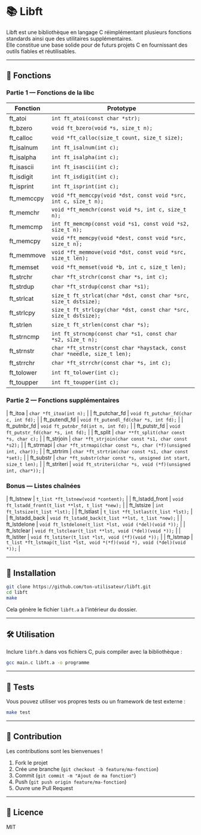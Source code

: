 # 📚 Libft

Libft est une bibliothèque en langage C réimplémentant plusieurs fonctions standards ainsi que des utilitaires supplémentaires.  
Elle constitue une base solide pour de futurs projets C en fournissant des outils fiables et réutilisables.

---

## 📂 Fonctions

### Partie 1 — Fonctions de la libc
| Fonction       | Prototype                                       |
|----------------|------------------------------------------------|
| ft_atoi        | `int ft_atoi(const char *str);`                |
| ft_bzero       | `void ft_bzero(void *s, size_t n);`            |
| ft_calloc      | `void *ft_calloc(size_t count, size_t size);`  |
| ft_isalnum     | `int ft_isalnum(int c);`                        |
| ft_isalpha     | `int ft_isalpha(int c);`                        |
| ft_isascii     | `int ft_isascii(int c);`                        |
| ft_isdigit     | `int ft_isdigit(int c);`                        |
| ft_isprint     | `int ft_isprint(int c);`                        |
| ft_memccpy     | `void *ft_memccpy(void *dst, const void *src, int c, size_t n);` |
| ft_memchr      | `void *ft_memchr(const void *s, int c, size_t n);` |
| ft_memcmp      | `int ft_memcmp(const void *s1, const void *s2, size_t n);` |
| ft_memcpy      | `void *ft_memcpy(void *dest, const void *src, size_t n);` |
| ft_memmove     | `void *ft_memmove(void *dst, const void *src, size_t len);` |
| ft_memset      | `void *ft_memset(void *b, int c, size_t len);` |
| ft_strchr      | `char *ft_strchr(const char *s, int c);`       |
| ft_strdup      | `char *ft_strdup(const char *s1);`              |
| ft_strlcat     | `size_t ft_strlcat(char *dst, const char *src, size_t dstsize);` |
| ft_strlcpy     | `size_t ft_strlcpy(char *dst, const char *src, size_t dstsize);` |
| ft_strlen      | `size_t ft_strlen(const char *s);`              |
| ft_strncmp     | `int ft_strncmp(const char *s1, const char *s2, size_t n);` |
| ft_strnstr     | `char *ft_strnstr(const char *haystack, const char *needle, size_t len);` |
| ft_strrchr     | `char *ft_strrchr(const char *s, int c);`       |
| ft_tolower     | `int ft_tolower(int c);`                         |
| ft_toupper     | `int ft_toupper(int c);`                         |

### Partie 2 — Fonctions supplémentaires
| ft_itoa        | `char *ft_itoa(int n);`                          |
| ft_putchar_fd  | `void ft_putchar_fd(char c, int fd);`            |
| ft_putendl_fd  | `void ft_putendl_fd(char *s, int fd);`           |
| ft_putnbr_fd   | `void ft_putnbr_fd(int n, int fd);`               |
| ft_putstr_fd   | `void ft_putstr_fd(char *s, int fd);`             |
| ft_split       | `char **ft_split(char const *s, char c);`        |
| ft_strjoin     | `char *ft_strjoin(char const *s1, char const *s2);` |
| ft_strmapi     | `char *ft_strmapi(char const *s, char (*f)(unsigned int, char));` |
| ft_strtrim     | `char *ft_strtrim(char const *s1, char const *set);` |
| ft_substr      | `char *ft_substr(char const *s, unsigned int start, size_t len);` |
| ft_striteri    | `void ft_striteri(char *s, void (*f)(unsigned int, char*));` |

### Bonus — Listes chaînées
| ft_lstnew       | `t_list *ft_lstnew(void *content);`              |
| ft_lstadd_front | `void ft_lstadd_front(t_list **lst, t_list *new);` |
| ft_lstsize      | `int ft_lstsize(t_list *lst);`                    |
| ft_lstlast      | `t_list *ft_lstlast(t_list *lst);`                |
| ft_lstadd_back  | `void ft_lstadd_back(t_list **lst, t_list *new);`  |
| ft_lstdelone    | `void ft_lstdelone(t_list *lst, void (*del)(void *));` |
| ft_lstclear     | `void ft_lstclear(t_list **lst, void (*del)(void *));` |
| ft_lstiter      | `void ft_lstiter(t_list *lst, void (*f)(void *));`  |
| ft_lstmap       | `t_list *ft_lstmap(t_list *lst, void *(*f)(void *), void (*del)(void *));` |

---

## 💾 Installation
```bash
git clone https://github.com/ton-utilisateur/libft.git
cd libft
make
```
Cela génère le fichier `libft.a` à l'intérieur du dossier.

---

## 🛠 Utilisation
Inclure `libft.h` dans vos fichiers C, puis compiler avec la bibliothèque :
```bash
gcc main.c libft.a -o programme
```

---

## 🧪 Tests
Vous pouvez utiliser vos propres tests ou un framework de test externe :
```bash
make test
```

---

## 🤝 Contribution
Les contributions sont les bienvenues !

1. Fork le projet  
2. Crée une branche (`git checkout -b feature/ma-fonction`)  
3. Commit (`git commit -m "Ajout de ma fonction"`)  
4. Push (`git push origin feature/ma-fonction`)  
5. Ouvre une Pull Request

---

## 📜 Licence
MIT

